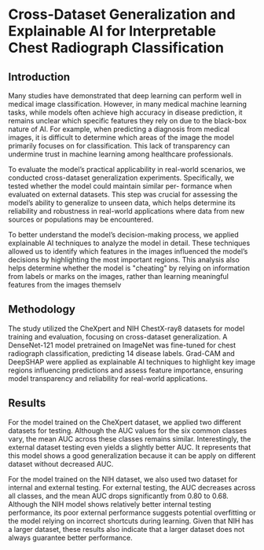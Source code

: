 # Cross-Dataset Generalization and Explainable AI for Interpretable Chest Radiograph Classification

## Introduction

Many studies have demonstrated that deep learning can perform well in medical image classification.
However, in many medical machine learning tasks, while models often achieve high accuracy in
disease prediction, it remains unclear which specific features they rely on due to the black-box nature
of AI. For example, when predicting a diagnosis from medical images, it is difficult to determine
which areas of the image the model primarily focuses on for classification. This lack of transparency
can undermine trust in machine learning among healthcare professionals.

To evaluate the model’s practical applicability in real-world scenarios, we conducted cross-dataset
generalization experiments. Specifically, we tested whether the model could maintain similar per-
formance when evaluated on external datasets. This step was crucial for assessing the model’s
ability to generalize to unseen data, which helps determine its reliability and robustness in real-world
applications where data from new sources or populations may be encountered.

To better understand the model’s decision-making process, we applied explainable AI techniques to
analyze the model in detail. These techniques allowed us to identify which features in the images
influenced the model’s decisions by highlighting the most important regions. This analysis also helps
determine whether the model is "cheating" by relying on information from labels or marks on the
images, rather than learning meaningful features from the images themselv

## Methodology

The study utilized the CheXpert and NIH ChestX-ray8 datasets for model training and evaluation, focusing on cross-dataset generalization. 
A DenseNet-121 model pretrained on ImageNet was fine-tuned for chest radiograph classification, predicting 14 disease labels. 
Grad-CAM and DeepSHAP were applied as explainable AI techniques to highlight key image regions influencing predictions and assess feature importance, ensuring model transparency and reliability for real-world applications.

## Results

For the model trained on the CheXpert dataset, we applied two different datasets for testing. Although the AUC values for the six common classes vary, the mean AUC across these classes remains similar. Interestingly, the external dataset testing even yields a slightly better AUC. It represents that this model shows a good generalization because it can be apply on different dataset without decreased AUC.

For the model trained on the NIH dataset, we also used two dataset for internal and external testing. For external testing, the AUC decreases across all classes, and the mean AUC drops significantly from 0.80 to 0.68. Although the NIH model shows relatively better internal testing performance, its poor external performance suggests potential overfitting or the model relying on incorrect shortcuts during learning. Given that NIH has a larger dataset, these results also indicate that a larger dataset does not always guarantee better performance.

